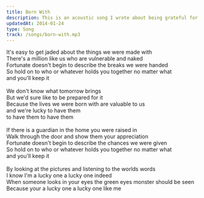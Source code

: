 ```yaml
---
title: Born With
description: This is an acoustic song I wrote about being grateful for the life you have.
updatedAt: 2014-01-24
type: Song
track: /songs/born-with.mp3
---
```


It's easy to get jaded about the things we were made with<br>
There's a million like us who are vulnerable and naked<br>
Fortunate doesn't begin to describe the breaks we were handed<br>
So hold on to who or whatever holds you together no matter what<br>
and you'll keep it<br>
<br>
We don't know what tomorrow brings<br>
But we'd sure like to be prepared for it<br>
Because the lives we were born with are valuable to us<br>
and we're lucky to have them<br>
to have them to have them<br>
<br>
If there is a guardian in the home you were raised in<br>
Walk through the door and show them your appreciation<br>
Fortunate doesn't begin to describe the chances we were given<br>
So hold on to who or whatever holds you together no matter what<br>
and you'll keep it<br>
<br>
By looking at the pictures and listening to the worlds words<br>
I know I'm a lucky one a lucky one indeed<br>
When someone looks in your eyes the green eyes monster should be seen<br>
Because your a lucky one a lucky one like me
